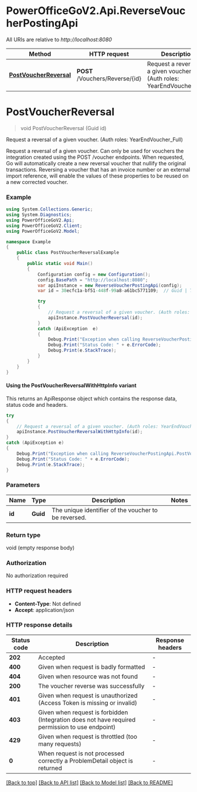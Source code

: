 # PowerOfficeGoV2.Api.ReverseVoucherPostingApi

All URIs are relative to *http://localhost:8080*

| Method | HTTP request | Description |
|--------|--------------|-------------|
| [**PostVoucherReversal**](ReverseVoucherPostingApi.md#postvoucherreversal) | **POST** /Vouchers/Reverse/{id} | Request a reversal of a given voucher. (Auth roles: YearEndVoucher_Full) |

<a id="postvoucherreversal"></a>
# **PostVoucherReversal**
> void PostVoucherReversal (Guid id)

Request a reversal of a given voucher. (Auth roles: YearEndVoucher_Full)

Request a reversal of a given voucher. Can only be used for vouchers the integration created using the POST  /voucher endpoints. When requested, Go will automatically create a new reversal voucher that nullify the  original transactions. Reversing a voucher that has an invoice number or an external import reference, will  enable the values of these properties to be reused on a new corrected voucher.

### Example
```csharp
using System.Collections.Generic;
using System.Diagnostics;
using PowerOfficeGoV2.Api;
using PowerOfficeGoV2.Client;
using PowerOfficeGoV2.Model;

namespace Example
{
    public class PostVoucherReversalExample
    {
        public static void Main()
        {
            Configuration config = new Configuration();
            config.BasePath = "http://localhost:8080";
            var apiInstance = new ReverseVoucherPostingApi(config);
            var id = 38ecfc1a-bf51-448f-99a8-a61bc5771109;  // Guid | The unique identifier of the voucher to be reversed.

            try
            {
                // Request a reversal of a given voucher. (Auth roles: YearEndVoucher_Full)
                apiInstance.PostVoucherReversal(id);
            }
            catch (ApiException  e)
            {
                Debug.Print("Exception when calling ReverseVoucherPostingApi.PostVoucherReversal: " + e.Message);
                Debug.Print("Status Code: " + e.ErrorCode);
                Debug.Print(e.StackTrace);
            }
        }
    }
}
```

#### Using the PostVoucherReversalWithHttpInfo variant
This returns an ApiResponse object which contains the response data, status code and headers.

```csharp
try
{
    // Request a reversal of a given voucher. (Auth roles: YearEndVoucher_Full)
    apiInstance.PostVoucherReversalWithHttpInfo(id);
}
catch (ApiException e)
{
    Debug.Print("Exception when calling ReverseVoucherPostingApi.PostVoucherReversalWithHttpInfo: " + e.Message);
    Debug.Print("Status Code: " + e.ErrorCode);
    Debug.Print(e.StackTrace);
}
```

### Parameters

| Name | Type | Description | Notes |
|------|------|-------------|-------|
| **id** | **Guid** | The unique identifier of the voucher to be reversed. |  |

### Return type

void (empty response body)

### Authorization

No authorization required

### HTTP request headers

 - **Content-Type**: Not defined
 - **Accept**: application/json


### HTTP response details
| Status code | Description | Response headers |
|-------------|-------------|------------------|
| **202** | Accepted |  -  |
| **400** | Given when request is badly formatted |  -  |
| **404** | Given when resource was not found |  -  |
| **200** | The voucher reverse was successfully |  -  |
| **401** | Given when request is unauthorized (Access Token is missing or invalid) |  -  |
| **403** | Given when request is forbidden (Integration does not have required permission to use endpoint) |  -  |
| **429** | Given when request is throttled (too many requests) |  -  |
| **0** | When request is not processed correctly a ProblemDetail object is returned |  -  |

[[Back to top]](#) [[Back to API list]](../../README.md#documentation-for-api-endpoints) [[Back to Model list]](../../README.md#documentation-for-models) [[Back to README]](../../README.md)


